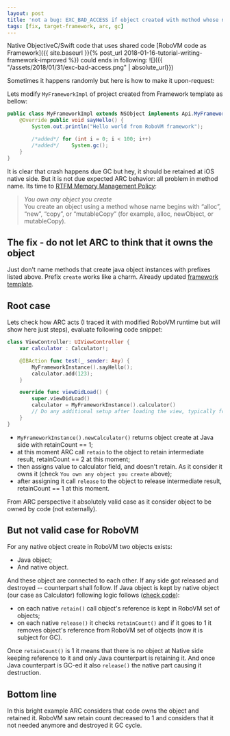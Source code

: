 ```yaml
---
layout: post
title: 'not a bug: EXC_BAD_ACCESS if object created with method whose name begins with “alloc”, “new”, “copy”, or “mutableCopy”'
tags: [fix, target-framework, arc, gc]
---
```

Native ObjectiveC/Swift code that uses shared code [RoboVM code as Framework]({{ site.baseurl }}{% post_url 2018-01-16-tutorial-writing-framework-improved %}) could ends in following:
![]({{ "/assets/2018/01/31/exc-bad-access.png" | absolute_url}})

Sometimes it happens randomly but here is how to make it upon-request:   
<!-- more -->
Lets modify `MyFrameworkImpl` of project created from Framework template as bellow:
```java
public class MyFrameworkImpl extends NSObject implements Api.MyFramework {
    @Override public void sayHello() {
        System.out.println("Hello world from RoboVM framework");

        /*added*/ for (int i = 0; i < 100; i++)
        /*added*/    System.gc();
    }
}
```

It is clear that crash happens due GC but hey, it should be retained at iOS native side. But it is not due expected ARC behavior: all problem in method name. Its time to [RTFM Memory Management Policy](https://developer.apple.com/library/content/documentation/Cocoa/Conceptual/MemoryMgmt/Articles/mmRules.html):
> *You own any object you create*   
> You create an object using a method whose name begins with “alloc”, “new”, “copy”, or “mutableCopy” (for example, alloc, newObject, or mutableCopy).

## The fix - do not let ARC to think that it owns the object
Just don't name methods that create java object instances with prefixes listed above. Prefix `create` works like a charm. Already updated [framework template](https://github.com/MobiVM/robovm/pull/260).

## Root case
Lets check how ARC acts (I traced it with modified RoboVM runtime but will show here just steps), evaluate following code snippet:
```swift
class ViewController: UIViewController {
    var calculator : Calculator!;

    @IBAction func test(_ sender: Any) {
        MyFrameworkInstance().sayHello();
        calculator.add(123);
    }

    override func viewDidLoad() {
        super.viewDidLoad()
        calculator = MyFrameworkInstance().calculator()
        // Do any additional setup after loading the view, typically from a nib.
    }
}
```

* `MyFrameworkInstance().newCalculator()` returns object create at Java side with retainCount == 1;
* at this moment ARC call `retain` to the object to retain intermediate result, retainCount == 2 at this moment;
* then assigns value to calculator field, and doesn't retain. As it consider it owns it (check `You own any object you create` above);
* after assigning it call `release` to the object to release intermediate result, retainCount == 1 at this moment.

From ARC perspective it absolutely valid case as it consider object to be owned by code (not externally).

## But not valid case for RoboVM
For any native object create in RoboVM two objects exists:
* Java object;
* And native object.

And these object are connected to each other. If any side got released and destroyed -- counterpart shall follow. If Java object is kept by native object (our case as Calculator) following logic follows ([check code](https://github.com/MobiVM/robovm/blob/aa4d55d5cc72e0a58ab597d5afd4d5c404308e4a/compiler/objc/src/main/java/org/robovm/objc/ObjCObject.java#L477)):
- on each native `retain()` call object's reference is kept in RoboVM set of objects;
- on each native `release()` it checks `retainCount()` and if it goes to 1 it removes object's reference from RoboVM set of objects (now it is subject for GC).

Once `retainCount()` is 1 it means that there is no object at Native side keeping reference to it and only Java counterpart is retaining it. And once Java counterpart is GC-ed it also `release()` the native part causing it destruction.

## Bottom line
In this bright example ARC considers that code owns the object and retained it. RoboVM saw retain count decreased to 1 and considers that it not needed anymore and destroyed it GC cycle.
